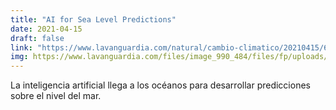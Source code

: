 ```yaml
---
title: "AI for Sea Level Predictions"
date: 2021-04-15
draft: false
link: "https://www.lavanguardia.com/natural/cambio-climatico/20210415/6680759/inteligencia-artificial-veronica-nieves-subida-del-mar.html"
img: https://www.lavanguardia.com/files/image_990_484/files/fp/uploads/2021/04/13/60760b20be091.r_d.516-28.jpeg
---
```


La inteligencia artificial llega a los océanos para desarrollar predicciones sobre el nivel del mar.
